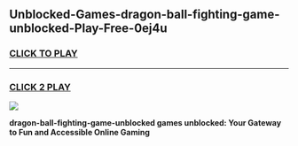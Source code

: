 
## Unblocked-Games-dragon-ball-fighting-game-unblocked-Play-Free-0ej4u
<h3>
<a href="https://premium76.site?title=dragon-ball-fighting-game-unblocked&ref=23A">CLICK TO PLAY</a></h3>
<hr>

<h3>
<a href="https://premium76.site?title=dragon-ball-fighting-game-unblocked&ref=23A">CLICK 2 PLAY</a>
  
</h3>

<a href="https://premium76.site?title=dragon-ball-fighting-game-unblocked&ref=23A"><img src="https://clearcache.store/games.png"></a>


**dragon-ball-fighting-game-unblocked games unblocked: Your Gateway to Fun and Accessible Online Gaming**
